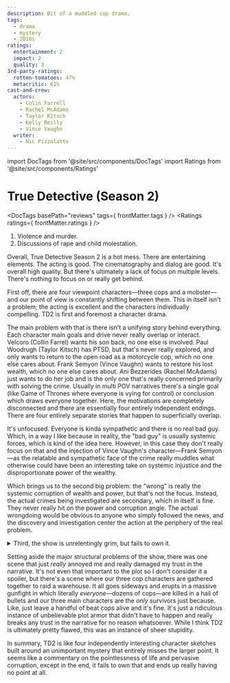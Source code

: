 ```yaml
---
description: Bit of a muddled cop drama.
tags:
  - drama
  - mystery
  - 2010s
ratings:
  entertainment: 2
  impact: 2
  quality: 3
3rd-party-ratings:
  rotten-tomatoes: 47%
  metacritic: 61%
cast-and-crew:
  actors:
    - Colin Farrell
    - Rachel McAdams
    - Taylor Kitsch
    - Kelly Reilly
    - Vince Vaughn
  writer:
    - Nic Pizzolatto
---
```

import DocTags from '@site/src/components/DocTags'
import Ratings from '@site/src/components/Ratings'

# True Detective (Season 2)

<DocTags basePath="reviews" tags={ frontMatter.tags } />
<Ratings ratings={ frontMatter.ratings } />

<trigger-warning>
  <ol>
    <li>Violence and murder.</li>
    <li>Discussions of rape and child molestation.</li>
  </ol>
</trigger-warning>

Overall, True Detective Season 2 is a hot mess. There are entertaining elements. The acting is good. The cinematography and dialog are good. It's overall high quality. But there's ultimately a lack of focus on multiple levels. There's nothing to focus on or really get behind.

First off, there are four viewpoint characters—three cops and a mobster—and our point of view is constantly shifting between them. This in itself isn't a problem; the acting is excellent and the characters individually compelling. TD2 is first and foremost a character drama.

The main problem with that is there isn't a unifying story behind everything. Each character main goals and drive never really overlap or interact. Velcoro (Collin Farrel) wants his son back, no one else is involved. Paul Woodrugh (Taylor Kitsch) has PTSD, but that's never really explored, and only wants to return to the open road as a motorcycle cop, which no one else cares about. Frank Semyon (Vince Vaughn) wants to restore his lost wealth, which no one else cares about. Ani Bezzerides (Rachel McAdams) just wants to do her job and is the only one that's really concerned primarily with solving the crime. Usually in multi POV narratives there's a single goal (like Game of Thrones where everyone is vying for control) or conclusion which draws everyone together. Here, the motivations are completely disconnected and there are essentially four entirely independent endings. There are four entirely separate stories that happen to superficially overlap.

It's unfocused. Everyone is kinda sympathetic and there is no real bad guy. Which, in a way I like because in reality, the "bad guy" is usually systemic forces, which is kind of the idea here. However, in this case they don't really focus on that and the injection of Vince Vaughn's character—Frank Semyon—as the relatable and sympathetic face of the crime really muddles what otherwise could have been an interesting take on systemic injustice and the disproportionate power of the wealthy.

Which brings us to the second big problem: the "wrong" is really the systemic corruption of wealth and power, but that's not the focus. Instead, the actual crimes being investigated are secondary, which in itself is fine. They never really hit on the power and corruption angle. The actual wrongdoing would be obvious to anyone who simply followed the news, and the discovery and investigation center the action at the periphery of the real problem.

<details class="moderate-spoiler">
  <summary>Third, the show is unrelentingly grim, but fails to own it.</summary>

In the end, all the main characters are destroyed and, while some of the baddies die (live by the sword, die by the sword), there's no reason to believe that the larger wrong is corrected or even affected by anything that goes on. The bit at the end with Ani and Frank's wife, Jordan (Kelly Reilly) turning over their evidence to a reporter is just too little too late and honestly a bit chickenshit. Everything up to that point has been nothing but nihilism and failure and just saying, "there's going to be an expose in some newspaper somewhere" just makes me think, "so what?". Rather than the triumph it's supposed to be, it just ends up being sad.

</details>

Setting aside the major structural problems of the show, there was one scene that just _really_ annoyed me and really damaged my trust in the narrative. It's not even that important to the plot so I don't consider it a spoiler, but there's a scene where our three cop characters are gathered together to raid a warehouse. It all goes sideways and erupts in a massive gunfight in which literally _everyone_—dozens of cops—are killed in a hail of bullets and our three main characters are the _only_ survivors just because. Like, just leave a handful of beat cops alive and it's fine. It's just a ridiculous instance of unbelievable plot armor that didn't have to happen and really breaks any trust in the narrative for no reason whatsoever. While I think TD2 is ultimately pretty flawed, this was an instance of sheer stupidity.

In summary, TD2 is like four independently interesting character sketches built around an unimportant mystery that entirely misses the larger point. It seems like a commentary on the pointlessness of life and pervasive corruption, except in the end, it fails to own that and ends up really having no point at all.